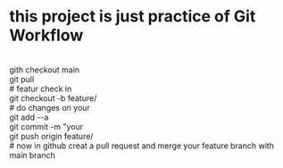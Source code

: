 <h1> this project is just practice of Git Workflow</h1>
<br>gith checkout main
<br>git pull
<br># featur check in<br>
git checkout -b feature/<br>
# do changes on your <br>
git add --a<br>
git commit -m "your <br>
git push origin feature/<br>
# now in github creat a pull request and merge your feature branch with main branch<br>
